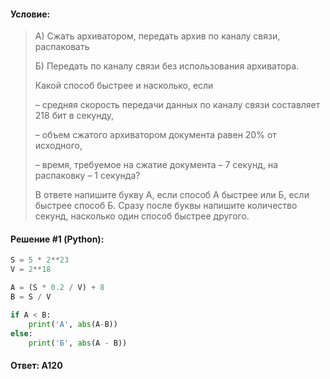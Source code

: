 #### Условие:

> А) Сжать архиватором, передать архив по каналу связи, распаковать
> 
> Б) Передать по каналу связи без использования архиватора.
> 
> Какой способ быстрее и насколько, если
> 
> – средняя скорость передачи данных по каналу связи составляет 218 бит в секунду,
> 
> – объем сжатого архиватором документа равен 20% от исходного,
> 
> – время, требуемое на сжатие документа – 7 секунд, на распаковку – 1 секунда?
> 
> В ответе напишите букву А, если способ А быстрее или Б, если быстрее способ Б. Сразу после буквы напишите количество секунд, насколько один способ быстрее другого. 

#### Решение #1 (Python):
```python
S = 5 * 2**23
V = 2**18

A = (S * 0.2 / V) + 8
B = S / V

if A < B:
    print('А', abs(A-B))
else:
    print('Б', abs(A - B))
```

#### Ответ: А120
